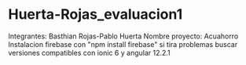 # Huerta-Rojas_evaluacion1
Integrantes: Basthian Rojas-Pablo Huerta
Nombre proyecto: Acuahorro
Instalacion firebase con "npm install firebase" si tira problemas buscar versiones compatibles con ionic 6 y angular 12.2.1
